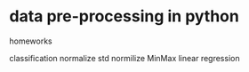 # data pre-processing in python

homeworks

classification
normalize std
normilize MinMax
linear regression
